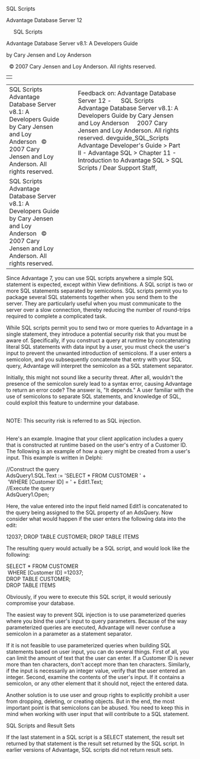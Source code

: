 SQL Scripts




Advantage Database Server 12  

     SQL Scripts

Advantage Database Server v8.1: A Developers Guide

by Cary Jensen and Loy Anderson

  © 2007 Cary Jensen and Loy Anderson. All rights reserved.

|  |
| --- |
|  |

|  |  |  |  |  |
| --- | --- | --- | --- | --- |
| SQL Scripts  Advantage Database Server v8.1: A Developers Guide  by Cary Jensen and Loy Anderson    © 2007 Cary Jensen and Loy Anderson. All rights reserved. |  |  | Feedback on: Advantage Database Server 12 -      SQL Scripts Advantage Database Server v8.1: A Developers Guide by Cary Jensen and Loy Anderson     2007 Cary Jensen and Loy Anderson. All rights reserved. devguide\_SQL\_Scripts Advantage Developer's Guide > Part II - Advantage SQL > Chapter 11 - Introduction to Advantage SQL > SQL Scripts / Dear Support Staff, |  |
| SQL Scripts  Advantage Database Server v8.1: A Developers Guide  by Cary Jensen and Loy Anderson    © 2007 Cary Jensen and Loy Anderson. All rights reserved. |  |  |  |  |

Since Advantage 7, you can use SQL scripts anywhere a simple SQL statement is expected, except within View definitions. A SQL script is two or more SQL statements separated by semicolons. SQL scripts permit you to package several SQL statements together when you send them to the server. They are particularly useful when you must communicate to the server over a slow connection, thereby reducing the number of round-trips required to complete a complicated task.

While SQL scripts permit you to send two or more queries to Advantage in a single statement, they introduce a potential security risk that you must be aware of. Specifically, if you construct a query at runtime by concatenating literal SQL statements with data input by a user, you must check the user's input to prevent the unwanted introduction of semicolons. If a user enters a semicolon, and you subsequently concatenate that entry with your SQL query, Advantage will interpret the semicolon as a SQL statement separator.

Initially, this might not sound like a security threat. After all, wouldn't the presence of the semicolon surely lead to a syntax error, causing Advantage to return an error code? The answer is, "It depends." A user familiar with the use of semicolons to separate SQL statements, and knowledge of SQL, could exploit this feature to undermine your database.

   
NOTE: This security risk is referred to as SQL injection.  
 

Here's an example. Imagine that your client application includes a query that is constructed at runtime based on the user's entry of a Customer ID. The following is an example of how a query might be created from a user's input. This example is written in Delphi:

//Construct the query  
AdsQuery1.SQL.Text := 'SELECT \* FROM CUSTOMER ' +  
  'WHERE [Customer ID] = ' + Edit1.Text;  
//Execute the query  
AdsQuery1.Open;

Here, the value entered into the input field named Edit1 is concatenated to the query being assigned to the SQL property of an AdsQuery. Now consider what would happen if the user enters the following data into the edit:

12037; DROP TABLE CUSTOMER; DROP TABLE ITEMS

The resulting query would actually be a SQL script, and would look like the following:

SELECT \* FROM CUSTOMER   
  WHERE [Customer ID] =12037;  
DROP TABLE CUSTOMER;  
DROP TABLE ITEMS

Obviously, if you were to execute this SQL script, it would seriously compromise your database.

The easiest way to prevent SQL injection is to use parameterized queries where you bind the user's input to query parameters. Because of the way parameterized queries are executed, Advantage will never confuse a semicolon in a parameter as a statement separator.

If it is not feasible to use parameterized queries when building SQL statements based on user input, you can do several things. First of all, you can limit the amount of text that the user can enter. If a Customer ID is never more than ten characters, don't accept more than ten characters. Similarly, if the input is necessarily an integer value, verify that the user entered an integer. Second, examine the contents of the user's input. If it contains a semicolon, or any other element that it should not, reject the entered data.

Another solution is to use user and group rights to explicitly prohibit a user from dropping, deleting, or creating objects. But in the end, the most important point is that semicolons can be abused. You need to keep this in mind when working with user input that will contribute to a SQL statement.

SQL Scripts and Result Sets

If the last statement in a SQL script is a SELECT statement, the result set returned by that statement is the result set returned by the SQL script. In earlier versions of Advantage, SQL scripts did not return result sets.